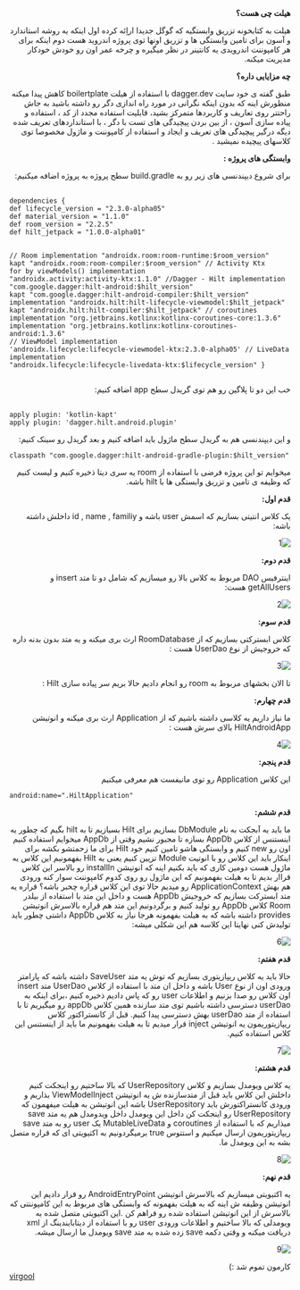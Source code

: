 
<div dir="rtl">
<b>هیلت چی هست؟</b>

هیلت به کتابخونه تزریق وابستگیه که گوگل جدیدا اراِئه کرده اول اینکه یه روشه استاندارد و آسون برای تامین وابستگی ها و تزریق اونها توی پروژه اندروید هست دوم اینکه برای هر کامپوننت اندرویدی یه کانتینر در نظر میگیره و چرخه عمر اون رو خودش خودکار مدیریت میکنه.

<b>چه مزایایی داره؟</b>

طبق گفته ی خود سایت dagger.dev با استفاده از هیلت boilertplate کاهش پیدا میکنه منظورش اینه که بدون اینکه نگرانی در مورد راه اندازی دگر رو داشته باشید به جاش راحتتر روی تعاریف و کاربردها متمرکز بشید، قابلیت استفاده مجدد از کد ، استفاده و پیاده سازی آسون ، از بین بردن پیچیدگی های تست با دگر ، با استانداردهای تعریف شده دیگه درگیر پیچیدگی های تعریف و ایجاد و استفاده از کامپوننت و ماژول مخصوصا توی کلاسهای پیچیده نمیشید .

<b>وابستگی های پروژه :</b>

برای شروع دیپندنسی های زیر رو به build.gradle سطح پروژه به پروژه اضافه میکنیم:

</div>
<pre>
  <code>
dependencies {
def lifecycle_version = "2.3.0-alpha05"
def material_version = "1.1.0"
def room_version = "2.2.5"
def hilt_jetpack = "1.0.0-alpha01"

// Room
implementation "androidx.room:room-runtime:$room_version"
kapt "androidx.room:room-compiler:$room_version"
// Activity Ktx for by viewModels()
implementation "androidx.activity:activity-ktx:1.1.0"
//Dagger - Hilt
implementation "com.google.dagger:hilt-android:$hilt_version"
kapt "com.google.dagger:hilt-android-compiler:$hilt_version"
implementation "androidx.hilt:hilt-lifecycle-viewmodel:$hilt_jetpack"
kapt "androidx.hilt:hilt-compiler:$hilt_jetpack"
// coroutines
implementation "org.jetbrains.kotlinx:kotlinx-coroutines-core:1.3.6"
implementation "org.jetbrains.kotlinx:kotlinx-coroutines-android:1.3.6"
// ViewModel
implementation 'androidx.lifecycle:lifecycle-viewmodel-ktx:2.3.0-alpha05'
// LiveData
implementation "androidx.lifecycle:lifecycle-livedata-ktx:$lifecycle_version"
}
  </code>
</pre>
<div dir="rtl">
خب این دو تا پلاگین رو هم توی گریدل سطح app اضافه کنیم:
</div>
<pre>
  <code>
apply plugin: 'kotlin-kapt'
apply plugin: 'dagger.hilt.android.plugin'  </code>
</pre>
<div dir="rtl">و این دیپندنسی هم به گریدل سطح ماژول باید اضافه کنیم و بعد گریدل رو سینک کنیم:
</div>
<pre><code>classpath "com.google.dagger:hilt-android-gradle-plugin:$hilt_version"</code></pre>
<div dir="rtl">
میخوایم تو این پروژه فرضی با استفاده از room یه سری دیتا ذخیره کنیم و لیست کنیم که وظیفه ی تامین و تزریق وابستگی ها با hilt باشه.

<b>قدم اول:</b>

یک کلاس انتیتی بسازیم که اسمش user باشه و id , name , familiy داخلش داشته باشه:

![1](https://user-images.githubusercontent.com/9361634/86300947-bc71cb80-bc19-11ea-97cc-e87794c7bed9.png)


</div>
<div dir="rtl">
<b>قدم دوم:</b>

اینترفیس DAO مربوط به کلاس بالا رو میسازیم که شامل دو تا متد insert و getAllUsers هست:

![2](https://user-images.githubusercontent.com/9361634/86300993-ecb96a00-bc19-11ea-8495-04071bd52f2c.png)
</div>
<div dir="rtl">

<b>قدم سوم:</b>

کلاس ابسترکتی بسازیم که از RoomDatabase ارث بری میکنه و یه متد بدون بدنه داره که خروجیش از نوع UserDao هست :

![3](https://user-images.githubusercontent.com/9361634/86301192-6d786600-bc1a-11ea-9c2a-c1f15116af19.png)

</div>
<div dir="rtl">تا الان بخشهای مربوط به room رو انجام دادیم حالا بریم سر پیاده سازی Hilt :

<b>قدم چهارم:</b>

ما نیاز داریم یه کلاسی داشته باشیم که از Application ارث بری میکنه و انوتیشن HiltAndroidApp بالای سرش هست :

![4](https://user-images.githubusercontent.com/9361634/86301211-7e28dc00-bc1a-11ea-814c-87f819bb35ae.png)

</div>
<div dir="rtl">
<b>قدم پنجم:</b>

این کلاس Application رو توی مانیفست هم معرفی میکنیم</div>
<pre><code>android:name=".HiltApplication"</code></pre>

<div dir="rtl">
<b>قدم ششم:</b>

ما باید یه آبجکت به نام DbModule بسازیم برای Hilt بسیازیم تا به hilt بگیم که چطور یه اینستنس از کلاس AppDb بسازه تا مجبور نشیم وقتی از AppDb میخوایم استفاده کنیم اون رو new کنیم و وابستگی هاشو تامین کنیم خود Hilt برای ما زحمتشو بکشه برای اینکار باید این کلاس رو با انوتیت Module تزیین کنیم یعنی به Hilt بفهمونیم این کلاس یه ماژول هست دومین کاری که باید بکنیم اینه که انوتیشن installIn رو بالاسر این کلاس قراار بدیم تا به هیلت بفهمونیم که این ماژول رو روی کدوم کامپوننت سوار کنه ورودی هم بهش ApplicationContext رو میدیم حالا توی این کلاس قراره چخبر باشه؟ قراره یه متد ابسترکت بسازیم که خروجیش AppDb هست و داخل این متد با استفاده از بیلدر Room کلاس AppDb رو تولید کنیم و برگردونیم این متد هم قراره بالاسرش انوتیشن provides داشته باشه که به هیلت بفهمونه هرجا نیاز به کلاس AppDb داشتی چطور باید تولیدش کنی نهایتا این کلاسه هم این شکلی میشه:

![6](https://user-images.githubusercontent.com/9361634/86301229-94369c80-bc1a-11ea-898c-e95884d203bf.png)

</div>

<div dir="rtl">
<b>قدم هفتم:</b>

حالا باید یه کلاس ریپازیتوری بسازیم که توش یه متد SaveUser داشته باشه که پارامتر ورودی اون از نوع User باشه و داخل ان متد با استفاده از کلاس UserDao متد insert اون کلاس رو صدا بزنیم و اطلاعات user رو که پاس دادیم ذخیره کنیم ،برای اینکه به userDao دسترسی داشته باشیم توی متد سازنده همین کلاس appDb رو میگیریم تا با استفاده از متد userDao بهش دسترسی پیدا کنیم. قبل از کانستراکتور کلاس ریپازیتوریمون یه انوتیشن inject قرار میدیم تا به هیلت بفهمونیم ما باید از اینستنس این کلاس استفاده کنیم.

![7](https://user-images.githubusercontent.com/9361634/86301248-9e589b00-bc1a-11ea-91b8-18f76b357c95.png)

</div>
<div dir="rtl">
<b>قدم هشتم:</b>

یه کلاس ویومدل بسازیم و کلاس UserRepository که بالا ساختیم رو اینجکت کنیم داخلش این کلاس باید قبل از متدسازنده ش یه انوتیشن ViewModelInject بذاریم و ورودی کانستراکتورش باید UserRepository باشه این انوتیشن به هیلت میفهمون که UserRepository رو اینجکت کن داخل این ویومدل داخل ویدومدل هم یه متد save میذاریم که با استفاده از coroutines و MutableLiveData یک user رو به متد save ریپازیتوریمون ارسال میکنیم و استتوس true برمیگردونیم به اکتیویتی ای که قراره متصل بشه به این ویومدل ما.

![8](https://user-images.githubusercontent.com/9361634/86301265-a9133000-bc1a-11ea-907d-cb3229647fa1.png)

</div>
<div dir="rtl">
<b>قدم نهم:</b>

یه اکتیویتی میسازیم که بالاسرش انوتیشن AndroidEntryPoint رو قرار دادیم این انوتیشن وظیفه ش اینه که به هیلت بفهمونه که وابستگی های مربوط به این کامپوننتی که بالاسرش از این انوتیشن استفاده شده رو فراهم کن .این اکتیویتی متصل شده به ویومدلی که بالا ساختیم و اطلاعات ورودی user رو با استفاده از دیتابایندینگ از xml دریافت میکنه و وقتی دکمه save زده شده به متد save ویومدل ما ارسال میشه.

![9](https://user-images.githubusercontent.com/9361634/86301275-b0d2d480-bc1a-11ea-9d9e-4c41c5d4364a.png)

</div>
<div dir="rtl">
کارمون تموم شد :)

</div>
<a href="https://virgool.io/@ftml/%D9%BE%DB%8C%D8%A7%D8%AF%D9%87-%D8%B3%D8%A7%D8%B2%DB%8C-hilt-%D8%AF%D8%B1-%DB%8C%DA%A9-%D9%BE%D8%B1%D9%88%DA%98%D9%87-%D8%A7%D9%86%D8%AF%D8%B1%D9%88%DB%8C%D8%AF%DB%8C-xzyrq3jyd8ef" title="virgool">virgool</a>
